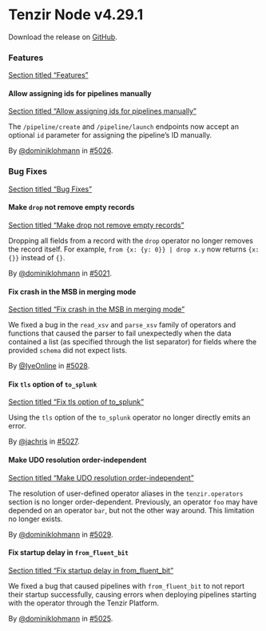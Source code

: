 # Tenzir Node v4.29.1

Download the release on [GitHub](https://github.com/tenzir/tenzir/releases/tag/v4.29.1).

### Features

[Section titled “Features”](#features)

#### Allow assigning ids for pipelines manually

[Section titled “Allow assigning ids for pipelines manually”](#allow-assigning-ids-for-pipelines-manually)

The `/pipeline/create` and `/pipeline/launch` endpoints now accept an optional `id` parameter for assigning the pipeline’s ID manually.

By [@dominiklohmann](https://github.com/dominiklohmann) in [#5026](https://github.com/tenzir/tenzir/pull/5026).

### Bug Fixes

[Section titled “Bug Fixes”](#bug-fixes)

#### Make `drop` not remove empty records

[Section titled “Make drop not remove empty records”](#make-drop-not-remove-empty-records)

Dropping all fields from a record with the `drop` operator no longer removes the record itself. For example, `from {x: {y: 0}} | drop x.y` now returns `{x: {}}` instead of `{}`.

By [@dominiklohmann](https://github.com/dominiklohmann) in [#5021](https://github.com/tenzir/tenzir/pull/5021).

#### Fix crash in the MSB in merging mode

[Section titled “Fix crash in the MSB in merging mode”](#fix-crash-in-the-msb-in-merging-mode)

We fixed a bug in the `read_xsv` and `parse_xsv` family of operators and functions that caused the parser to fail unexpectedly when the data contained a list (as specified through the list separator) for fields where the provided `schema` did not expect lists.

By [@IyeOnline](https://github.com/IyeOnline) in [#5028](https://github.com/tenzir/tenzir/pull/5028).

#### Fix `tls` option of `to_splunk`

[Section titled “Fix tls option of to\_splunk”](#fix-tls-option-of-to_splunk)

Using the `tls` option of the `to_splunk` operator no longer directly emits an error.

By [@jachris](https://github.com/jachris) in [#5027](https://github.com/tenzir/tenzir/pull/5027).

#### Make UDO resolution order-independent

[Section titled “Make UDO resolution order-independent”](#make-udo-resolution-order-independent)

The resolution of user-defined operator aliases in the `tenzir.operators` section is no longer order-dependent. Previously, an operator `foo` may have depended on an operator `bar`, but not the other way around. This limitation no longer exists.

By [@dominiklohmann](https://github.com/dominiklohmann) in [#5029](https://github.com/tenzir/tenzir/pull/5029).

#### Fix startup delay in `from_fluent_bit`

[Section titled “Fix startup delay in from\_fluent\_bit”](#fix-startup-delay-in-from_fluent_bit)

We fixed a bug that caused pipelines with `from_fluent_bit` to not report their startup successfully, causing errors when deploying pipelines starting with the operator through the Tenzir Platform.

By [@dominiklohmann](https://github.com/dominiklohmann) in [#5025](https://github.com/tenzir/tenzir/pull/5025).